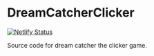 # DreamCatcherClicker

[![Netlify Status](https://api.netlify.com/api/v1/badges/14f553ba-0945-4e82-9d3e-f7e76a28a248/deploy-status)](https://app.netlify.com/sites/musing-fermi-7a8717/deploys)

Source code for dream catcher the clicker game. 
